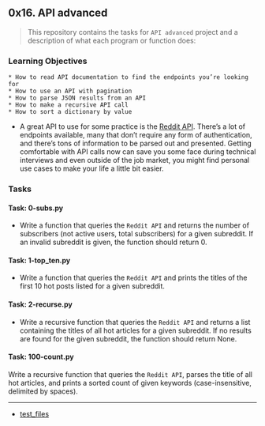 ## 0x16. API advanced

> This repository contains the tasks for `API advanced` project and a description of what each program or function does:

### Learning Objectives

    * How to read API documentation to find the endpoints you’re looking for
    * How to use an API with pagination
    * How to parse JSON results from an API
    * How to make a recursive API call
    * How to sort a dictionary by value

* A great API to use for some practice is the [Reddit API](https://intranet.alxswe.com/rltoken/b-4nD6hwEeNYTwYl5yWNwA). There’s a lot of endpoints available, many that don’t require any form of authentication, and there’s tons of information to be parsed out and presented. Getting comfortable with API calls now can save you some face during technical interviews and even outside of the job market, you might find personal use cases to make your life a little bit easier.

### Tasks

#### Task: 0-subs.py
* Write a function that queries the `Reddit API` and returns the number of subscribers (not active users, total subscribers) for a given subreddit. If an invalid subreddit is given, the function should return 0.

#### Task: 1-top_ten.py
* Write a function that queries the `Reddit API` and prints the titles of the first 10 hot posts listed for a given subreddit.

#### Task: 2-recurse.py
* Write a recursive function that queries the `Reddit API` and returns a list containing the titles of all hot articles for a given subreddit. If no results are found for the given subreddit, the function should return None.

#### Task: 100-count.py
Write a recursive function that queries the `Reddit API`, parses the title of all hot articles, and prints a sorted count of given keywords (case-insensitive, delimited by spaces).

___


* [test_files](https://github.com/jonyamagiri/alx-system_engineering-devops/tree/master/0x16-api_advanced/test_files)

